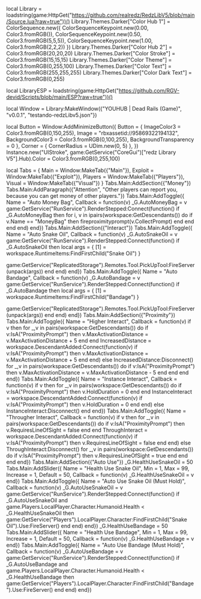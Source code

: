 local Library = loadstring(game:HttpGet("https://github.com/realredz/RedzLibV5/blob/main/Source.lua?raw=true"))()
              Library.Themes.Darker["Color Hub 1"] = ColorSequence.new({
				ColorSequenceKeypoint.new(0.00, Color3.fromRGB()),
				ColorSequenceKeypoint.new(0.50, Color3.fromRGB(5,5,5)),
				ColorSequenceKeypoint.new(1.00, Color3.fromRGB(2,2,2))
			})
			Library.Themes.Darker["Color Hub 2"] = Color3.fromRGB(20,20,20)
			Library.Themes.Darker["Color Stroke"] = Color3.fromRGB(15,15,15)
			Library.Themes.Darker["Color Theme"] = Color3.fromRGB(0,255,100)
			Library.Themes.Darker["Color Text"] = Color3.fromRGB(255,255,255)
			Library.Themes.Darker["Color Dark Text"] = Color3.fromRGB(0,255)

local LibraryESP = loadstring(game:HttpGet("https://github.com/RGV-devid/Scripts/blob/main/ESP?raw=true"))()

local Window = Library:MakeWindow({"YOUHUB | Dead Rails (Game)", "v0.0.1", "testando-redzLibv5.json"})

local Button = Window:AddMinimizeButton({
Button = { ImageColor3 = Color3.fromRGB(0,150,255), Image = "rbxassetid://95869322194132", BackgroundColor3 = Color3.fromRGB(0,100,255), BackgroundTransparency = 0 },
Corner = { CornerRadius = UDim.new(0, 5) },
})
Instance.new("UIStroke", game:GetService("CoreGui")["redz Library V5"].Hub).Color = Color3.fromRGB(0,255,100)

local Tabs = {
Main = Window:MakeTab({"Main"}),
Exploit = Window:MakeTab({"Exploit"}),
Players = Window:MakeTab({"Players"}),
Visual = Window:MakeTab({"Visual"})
}
Tabs.Main:AddSection({"Money"})
Tabs.Main:AddParagraph({"Attention", "Other players can report you, because you can get money of other players."})
Tabs.Main:AddToggle({
Name = "Auto Money Bag",
Callback = function(v)
_G.AutoMoneyBag = v
game:GetService("RunService").RenderStepped:Connect(function()
if _G.AutoMoneyBag then
for i, v in ipairs(workspace:GetDescendants()) do
if v.Name == "MoneyBag" then
fireproximityprompt(v.CollectPrompt)
end
end
end
end)
end})
Tabs.Main:AddSection({"Interact"})
Tabs.Main:AddToggle({
Name = "Auto Snake Oil",
Callback = function(v)
_G.AutoSnakeOil = v
game:GetService("RunService").RenderStepped:Connect(function()
if _G.AutoSnakeOil then
local args = {
    [1] = workspace.RuntimeItems:FindFirstChild("Snake Oil")
}

game:GetService("ReplicatedStorage").Remotes.Tool.PickUpTool:FireServer(unpack(args))
end
end)
end})
Tabs.Main:AddToggle({
Name = "Auto Bandage",
Callback = function(v)
_G.AutoBandage = v
game:GetService("RunService").RenderStepped:Connect(function()
if _G.AutoBandage then
local args = {
    [1] = workspace.RuntimeItems:FindFirstChild("Bandage")
}

game:GetService("ReplicatedStorage").Remotes.Tool.PickUpTool:FireServer(unpack(args))
end
end)
end})
Tabs.Main:AddSection({"Proximity"})
Tabs.Main:AddToggle({
Name = "Higher Interact",
Callback = function(v)
if v then
for _,v in pairs(workspace:GetDescendants()) do
if v:IsA("ProximityPrompt") then
v.MaxActivationDistance = v.MaxActivationDistance + 5
end
end
IncreasedDistance = workspace.DescendantAdded:Connect(function(v)
if v:IsA("ProximityPrompt") then
v.MaxActivationDistance = v.MaxActivationDistance + 5
end
end)
else
IncreasedDistance:Disconnect()
for _,v in pairs(workspace:GetDescendants()) do
if v:IsA("ProximityPrompt") then
v.MaxActivationDistance = v.MaxActivationDistance - 5
end
end
end
end})
Tabs.Main:AddToggle({
Name = "Instance Interact",
Callback = function(v)
if v then
for _,v in pairs(workspace:GetDescendants()) do
if v:IsA("ProximityPrompt") then
v.HoldDuration = 0
end
end
InstanceInteract = workspace.DescendantAdded:Connect(function(v)
if v:IsA("ProximityPrompt") then
v.HoldDuration = 0
end
end)
else
InstanceInteract:Disconnect()
end
end})
Tabs.Main:AddToggle({
Name = "Througher Interact",
Callback = function(v)
if v then
for _,v in pairs(workspace:GetDescendants()) do
if v:IsA("ProximityPrompt") then
v.RequiresLineOfSight = false
end
end
ThroughInteract = workspace.DescendantAdded:Connect(function(v)
if v:IsA("ProximityPrompt") then
v.RequiresLineOfSight = false
end
end)
else
ThroughInteract:Disconnect()
for _,v in pairs(workspace:GetDescendants()) do
if v:IsA("ProximityPrompt") then
v.RequiresLineOfSight = true
end
end
end
end})
Tabs.Main:AddSection({"Auto Use"})
_G.HealthUseSnakeOil = 50
Tabs.Main:AddSlider({
  Name = "Health Use Snake Oil",
  Min = 1,
  Max = 99,
  Increase = 1,
  Default = 50,
  Callback = function(v)
_G.HealthUseSnakeOil = v
end})
Tabs.Main:AddToggle({
Name = "Auto Use Snake Oil (Must Hold)",
Callback = function(v)
_G.AutoUseSnakeOil = v
game:GetService("RunService").RenderStepped:Connect(function()
if _G.AutoUseSnakeOil and game.Players.LocalPlayer.Character.Humanoid.Health < _G.HealthUseSnakeOil then
game:GetService("Players").LocalPlayer.Character:FindFirstChild("Snake Oil").Use:FireServer()
end
end)
end})
_G.HealthUseBandage = 50
Tabs.Main:AddSlider({
  Name = "Health Use Bandage",
  Min = 1,
  Max = 99,
  Increase = 1,
  Default = 50,
  Callback = function(v)
_G.HealthUseBandage = v
end})
Tabs.Main:AddToggle({
Name = "Auto Use Bandage (Must Hold)",
Callback = function(v)
_G.AutoUseBandage = v
game:GetService("RunService").RenderStepped:Connect(function()
if _G.AutoUseBandage and game.Players.LocalPlayer.Character.Humanoid.Health < _G.HealthUseBandage then
game:GetService("Players").LocalPlayer.Character:FindFirstChild("Bandage").Use:FireServer()
end
end)
end})
